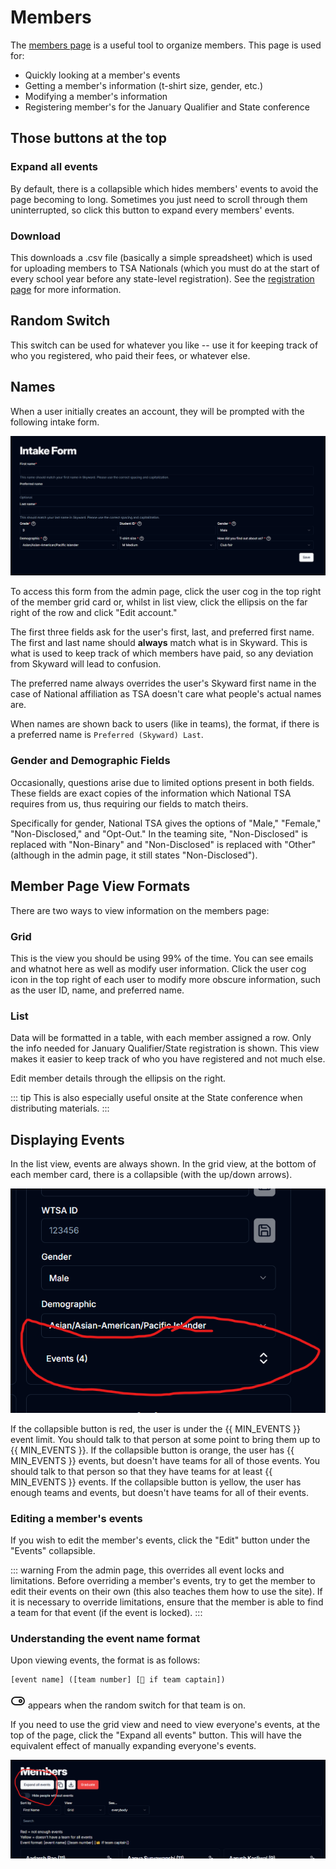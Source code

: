 <script setup>
  import { MIN_EVENTS } from '../../src/lib/constants'
</script>

# Members

The [members page](https://teaming.jhstsa.org/admin/members) is a useful tool to organize members. This page is used for:

- Quickly looking at a member's events
- Getting a member's information (t-shirt size, gender, etc.)
- Modifying a member's information
- Registering member's for the January Qualifier and State conference

## Those buttons at the top

### Expand all events

By default, there is a collapsible which hides members' events to avoid the page becoming to long. Sometimes you just need to scroll through them uninterrupted, so click this button to expand every members' events.

### Download

This downloads a .csv file (basically a simple spreadsheet) which is used for uploading members to TSA Nationals (which you must do at the start of every school year before any state-level registration). See the [registration page](./registration.md#assisted) for more information.

## Random Switch

This switch can be used for whatever you like -- use it for keeping track of who you registered, who paid their fees, or whatever else.

## Names

When a user initially creates an account, they will be prompted with the following intake form.

![intake form](intake-form.png)

To access this form from the admin page, click the user cog in the top right of the member grid card or, whilst in list view, click the ellipsis on the far right of the row and click "Edit account."

The first three fields ask for the user's first, last, and preferred first name. The first and last name should **always** match what is in Skyward. This is what is used to keep track of which members have paid, so any deviation from Skyward will lead to confusion.

The preferred name always overrides the user's Skyward first name in the case of National affiliation as TSA doesn't care what people's actual names are.

When names are shown back to users (like in teams), the format, if there is a preferred name is `Preferred (Skyward) Last`.

### Gender and Demographic Fields

Occasionally, questions arise due to limited options present in both fields. These fields are exact copies of the information which National TSA requires from us, thus requiring our fields to match theirs.

Specifically for gender, National TSA gives the options of "Male," "Female," "Non-Disclosed," and "Opt-Out." In the teaming site, "Non-Disclosed" is replaced with "Non-Binary" and "Non-Disclosed" is replaced with "Other" (although in the admin page, it still states "Non-Disclosed").

## Member Page View Formats

There are two ways to view information on the members page:

### Grid

This is the view you should be using 99% of the time. You can see emails and whatnot here as well as modify user information. Click the user cog icon in the top right of each user to modify more obscure information, such as the user ID, name, and preferred name.

### List

Data will be formatted in a table, with each member assigned a row. Only the info needed for January Qualifier/State registration is shown. This view makes it easier to keep track of who you have registered and not much else.

Edit member details through the ellipsis on the right.

::: tip
This is also especially useful onsite at the State conference when distributing materials.
:::

## Displaying Events

In the list view, events are always shown. In the grid view, at the bottom of each member card, there is a collapsible (with the up/down arrows).

![event expansion](event-expansion.png)

If the collapsible button is red, the user is under the {{ MIN_EVENTS }} event limit. You should talk to that person at some point to bring them up to {{ MIN_EVENTS }}.
If the collapsible button is orange, the user has {{ MIN_EVENTS }} events, but doesn't have teams for all of those events. You should talk to that person so that they have teams for at least {{ MIN_EVENTS }} events.
If the collapsible button is yellow, the user has enough teams and events, but doesn't have teams for all of their events.

### Editing a member's events

If you wish to edit the member's events, click the "Edit" button under the "Events" collapsible.

::: warning
From the admin page, this overrides all event locks and limitations. Before overriding a member's events, try to get the member to edit their events on their own (this also teaches them how to use the site). If it is necessary to override limitations, ensure that the member is able to find a team for that event (if the event is locked).
:::

### Understanding the event name format

Upon viewing events, the format is as follows:

```txt
[event name] ([team number] [👑 if team captain])
```

<svg xmlns="http://www.w3.org/2000/svg" style="display: inline" width="24" height="24" viewBox="0 0 24 24" fill="none" stroke="currentColor" stroke-width="2" stroke-linecap="round" stroke-linejoin="round"><rect width="20" height="12" x="2" y="6" rx="6" ry="6"/><circle cx="16" cy="12" r="2"/></svg> appears when the random switch for that team is on.

If you need to use the grid view and need to view everyone's events, at the top of the page, click the "Expand all events" button. This will have the equivalent effect of manually expanding everyone's events.

![expand all events](expand-all-events.png)
